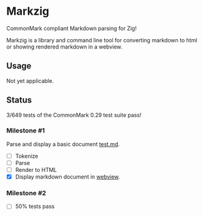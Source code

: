 # Markzig

CommonMark compliant Markdown parsing for Zig!

Markzig is a library and command line tool for converting markdown to html or showing rendered markdown in a webview.

## Usage

Not yet applicable.

## Status

3/649 tests of the CommonMark 0.29 test suite pass!

### Milestone #1

Parse and display a basic document [test.md](https://github.com/demizer/markzig/blob/master/test/test.md).

- [ ] Tokenize
- [ ] Parse
- [ ] Render to HTML
- [X] Display markdown document in [webview](https://github.com/zserge/webview).

### Milestone #2

- [ ] 50% tests pass
